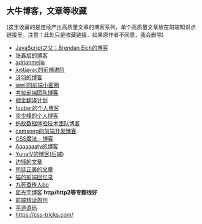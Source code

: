 ## 大牛博客，文章等收藏
(这里收藏的是连续产出高质量文章的博客系列，单个高质量文章放在前端知识点链接里。注意：此处只是收藏链接，如果原作者不同意，我会删除)
  - <a href="https://brendaneich.com/">JavaScript之父：Brendan Eich的博客</a>
  - <a href="https://www.zhangxinxu.com/">张鑫旭的博客</a>
  - <a href="https://adrianmejia.com/">adrianmejia</a>
  - <a href="https://segmentfault.com/blog/justjavac?page=1">justjavac的前端进阶</a>
  - <a href="https://github.com/mqyqingfeng/Blog">冴羽的博客</a>
  - <a href="https://github.com/jawil/blog">jawil的前端小密圈</a>
  - <a href="https://github.com/kaola-fed/blog">考拉前端团队博客</a>
  - <a href="https://github.com/xitu/gold-miner">掘金翻译计划</a>
  - <a href="https://github.com/fouber/blog">fouber的个人博客</a>
  - <a href="https://github.com/youngwind/blog">梁少峰的个人博客</a>
  - <a href="https://github.com/ProtoTeam/blog">蚂蚁数据体验技术团队博客</a>
  - <a href="https://github.com/camsong/blog">camsong的前端开发博客</a>
  - <a href="https://github.com/cssmagic/blog">CSS魔法 - 博客</a>
  - <a href="https://github.com/Aaaaaaaty/blog">Aaaaaaaty的博客</a>
  - <a href="https://github.com/YunaiV/Blog">YunaiV的博客(后端)</a>
  - <a href="https://segmentfault.com/u/jamesfancy/articles">边城的文章</a>
  - <a href="https://segmentfault.com/u/situzhengmei/articles">司徒正美的文章</a>
  - <a href="https://github.com/windiest/Front-end-tutorial">猫的前端回忆录</a>
  - <a href="https://segmentfault.com/u/meetbo/articles?page=1">九死蚕传人bo</a>
  - <a href="https://imququ.com/post/series.html">屈光宇博客</a>  **http/http2等专题很好**
  - <a href="https://github.com/dt-fe/weekly">前端精读周刊</a>
  - <a href="https://github.com/YunaiV/Blog">芋道源码</a>
  - https://css-tricks.com/
